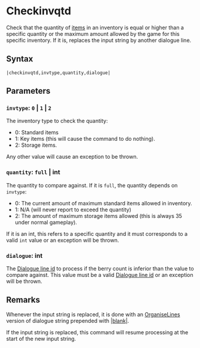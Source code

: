 # Checkinvqtd

Check that the quantity of [items](../../../Enums%20and%20IDs/Items.md) in an inventory is equal or higher than a specific quantity or the maximum amount allowed by the game for this specific inventory. If it is, replaces the input string by another dialogue line.

## Syntax

````
|checkinvqtd,invtype,quantity,dialogue|
````

## Parameters

### `invtype`: `0` | `1` | `2`

The inventory type to check the quantity:

* 0: Standard items
* 1: Key items (this will cause the command to do nothing). 
* 2: Storage items.

Any other value will cause an exception to be thrown.

### `quantity`: `full` | int

The quantity to compare against. If it is `full`, the quantity depends on `invtype`:

* 0: The current amount of maximum standard items allowed in inventory.
* 1: N/A (will never report to exceed the quantity)
* 2: The amount of maximum storage items allowed (this is always 35 under normal gameplay).

If it is an int, this refers to a specific quantity and it must corresponds to a valid `int` value or an exception will be thrown.

### `dialogue`: int

The [Dialogue line id](../Dialogue%20line%20id.md) to process if the berry count is inferior than the value to compare against. This value must be a valid [Dialogue line id](../Dialogue%20line%20id.md) or an exception will be thrown.

## Remarks

Whenever the input string is replaced, it is done with an [OrganiseLines](../../Related%20Systems/Automatic%20Line%20Breaks/OrganiseLines.md) version of dialogue string prepended with |[blank](Blank.md)\|.

If the input string is replaced, this command will resume processing at the start of the new input string.
